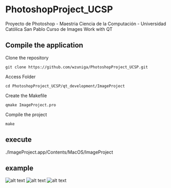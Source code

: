 # PhotoshopProject_UCSP
Proyecto de Photoshop - Maestria Ciencia de la Computación - Universidad Católica San Pablo Curso de Images
Work with QT

## Compile the application
Clone the repository
```
git clone https://github.com/wzuniga/PhotoshopProject_UCSP.git
```
Access Folder
```
cd PhotoshopProject_UCSP/qt_development/ImageProject
```
Create the Makefile
```
qmake ImageProject.pro
```
Compile the project
```
make
```
## execute
./ImageProject.app/Contents/MacOS/ImageProject

## example

![alt text](img/img1)
![alt text](img/img2)
![alt text](img/img3)

